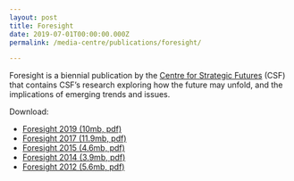 ```yaml
---
layout: post
title: Foresight
date: 2019-07-01T00:00:00.000Z
permalink: /media-centre/publications/foresight/

---
```




Foresight is a biennial publication by the [Centre for Strategic Futures](https://www.csf.gov.sg) (CSF) that contains CSF’s research exploring how the future may unfold, and the implications of emerging trends and issues.

Download:

* [Foresight 2019 (10mb, pdf)](/files/media-centre/publications/csf_foresight_2019.pdf)
* [Foresight 2017 (11.9mb, pdf)](https://github.com/isomerpages/isomerpages-stratgroup/raw/master/images/PublicationImages/foresight-2012.pdf)
* [Foresight 2015 (4.6mb, pdf)](https://github.com/isomerpages/isomerpages-stratgroup/raw/master/images/PublicationImages/foresight-2015.pdf)
* [Foresight 2014 (3.9mb, pdf)](https://github.com/isomerpages/isomerpages-stratgroup/raw/master/images/PublicationImages/foresight-2014.pdf)
* [Foresight 2012 (5.6mb, pdf)](https://github.com/isomerpages/isomerpages-stratgroup/raw/master/images/PublicationImages/foresight-2012.pdf)
